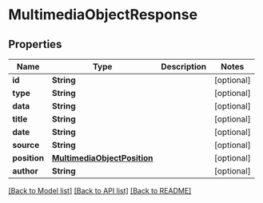 # MultimediaObjectResponse

## Properties
Name | Type | Description | Notes
------------ | ------------- | ------------- | -------------
**id** | **String** |  | [optional] 
**type** | **String** |  | [optional] 
**data** | **String** |  | [optional] 
**title** | **String** |  | [optional] 
**date** | **String** |  | [optional] 
**source** | **String** |  | [optional] 
**position** | [**MultimediaObjectPosition**](MultimediaObjectPosition.md) |  | [optional] 
**author** | **String** |  | [optional] 

[[Back to Model list]](../README.md#documentation-for-models) [[Back to API list]](../README.md#documentation-for-api-endpoints) [[Back to README]](../README.md)


